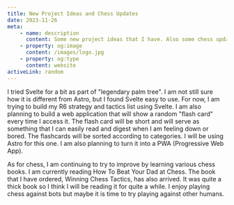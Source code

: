 ```yaml
---
title: New Project Ideas and Chess Updates
date: 2023-11-26
meta:
    - name: description
      content: Some new project ideas that I have. Also some chess updates.
    - property: og:image
      content: /images/logo.jpg
    - property: og:type
      content: website
activeLink: random
---
```


<script setup>
import BlogPost from './.vitepress/theme/components/BlogPost.vue';
</script>

<BlogPost>
  <div>
I tried Svelte for a bit as part of "legendary palm tree". I am not still sure how it is different from Astro, but I found Svelte easy to use. For now, I am trying to build my R6 strategy and tactics list using Svelte. I am also planning to build a web application that will show a random "flash card" every time I access it. The flash card will be short and will serve as something that I can easily read and digest when I am feeling down or bored. The flashcards will be sorted according to categories. I will be using Astro for this one. I am also planning to turn it into a PWA (Progressive Web App).

As for chess, I am continuing to try to improve by learning various chess books. I am currently reading How To Beat Your Dad at Chess. The book that I have ordered, Winning Chess Tactics, has also arrived. It was quite a thick book so I think I will be reading it for quite a while. I enjoy playing chess against bots but maybe it is time to try playing against other humans.

  </div>
</BlogPost>

